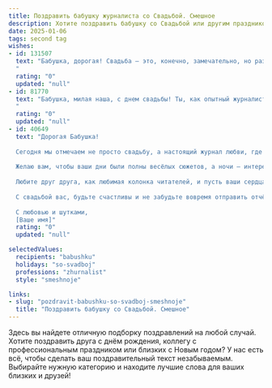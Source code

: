 ```yaml
---
title: Поздравить бабушку журналиста со Свадьбой. Смешное
description: Хотите поздравить бабушку со Свадьбой или другим праздником? Наш ИИ создаст незабываемое поздравление, а вы обязательно выделитесь среди других.  
date: 2025-01-06
tags: second tag
wishes:
- id: 131507
  text: "Бабушка, дорогая! Свадьба – это, конечно, замечательно, но разве сравнится с тем, как вы мастерски выписывали сенсации в своей журналистской карьере?!  Надеюсь, этот брак будет таким же долгим и захватывающим, как ваши лучшие репортажи, только без скандалов и дедлайнов! Горько! (но не слишком, берегите здоровье!)
  "
  rating: "0"
  updated: "null"
- id: 81770
  text: "Бабушка, милая наша, с днем свадьбы! Ты, как опытный журналист, всегда в курсе всех событий, но, похоже, эта свадьба – самое важное событие в твоей жизни! Пусть любовь твоя будет яркой, как заголовок на первой полосе, а семейная жизнь – интересной, как репортаж с места событий! 😉
  "
  rating: "0"
  updated: "null"
- id: 40649
  text: "Дорогая Бабушка!
  
  Сегодня мы отмечаем не просто свадьбу, а настоящий журнал любви, где ты – главный редактор, а ты и твой избранник – яркие спикеры на страницах этого великолепного издания!
  
  Желаю вам, чтобы ваши дни были полны весёлых сюжетов, а ночи – интересных репортажей. Пусть в вашей жизни будет меньше «случайных интервью» и больше искренних историй, а каждая ссора – лишь захватывающая статья, готовая к редактированию!
  
  Любите друг друга, как любимая колонка читателей, и пусть ваши сердца бьются в унисон, как слаженная работа редакции.
  
  С свадьбой вас, будьте счастливы и не забудьте вовремя отправить отчёт о ваших приключениях!
  
  С любовью и шутками,
  [Ваше имя]"
  rating: "0"
  updated: "null"

selectedValues:
  recipients: "babushku"
  holidays: "so-svadboj"
  professions: "zhurnalist"
  style: "smeshnoje"

links:
- slug: "pozdravit-babushku-so-svadboj-smeshnoje"
  title: "Поздравить бабушку со Свадьбой. Смешное"
---
```


Здесь вы найдете отличную подборку поздравлений на любой случай.
Хотите поздравить друга с днём рождения, коллегу с профессиональным праздником или близких с Новым годом? У нас есть всё, чтобы сделать ваш поздравительный текст незабываемым. Выбирайте нужную категорию и находите лучшие слова для ваших близких и друзей!
